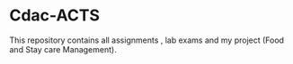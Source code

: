 # Cdac-ACTS

This repository contains all assignments , lab exams and my project (Food and Stay care Management).
